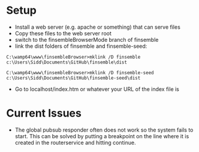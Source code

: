 # Setup

- Install a web server (e.g. apache or something) that can serve files
- Copy these files to the web server root
- switch to the finsembleBrowserMode branch of finsemble
- link the dist folders of finsemble and finsemble-seed:

`C:\wamp64\www\finsembleBrowser>mklink /D finsemble c:\Users\Sidd\Documents\GitHub\finsemble\dist`

`C:\wamp64\www\finsembleBrowser>mklink /D finsemble-seed c:\Users\Sidd\Documents\GitHub\finsemble-seed\dist`

- Go to localhost/index.htm or whatever your URL of the index file is

# Current Issues
- The global pubsub responder often does not work so the system fails to start. This can be solved by putting a breakpoint on the line where it is created in the routerservice and hitting continue.